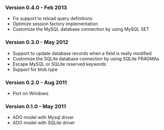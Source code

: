 ### Version 0.4.0   - Feb 2013 ###
  * Fix support to reload query definitions
  * Optimize session factory implementation
  * Customize the MySQL database connection by using MySQL SET

### Version 0.3.0   - May 2012 ###
  * Support to update database records when a field is really modified
  * Customize the SQLite database connection by using SQLite PRAGMAs
  * Escape MySQL or SQLite reserved keywords
  * Support for blob type

### Version 0.2.0   - Aug 2011 ###
  * Port on Windows

### Version 0.1.0   - May 2011 ###
  * ADO model with Mysql driver
  * ADO model with SQLite driver